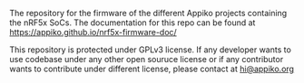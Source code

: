  The repository for the firmware of the different Appiko projects containing the nRF5x SoCs. The documentation for this repo can be found at https://appiko.github.io/nrf5x-firmware-doc/

This repository is protected under GPLv3 license. If any developer wants to use codebase under any other open souruce
license or if any contributor wants to contribute under different license, please contact at hi@appiko.org
